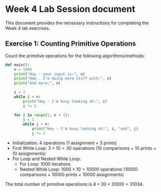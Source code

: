 # Week 4 Lab Session document

This document provides the necessary instructions for completing the
Week 4 lab exercises.

## Exercise 1: Counting Primitive Operations

Count the primitive operations for the following algorithms/methods:

```python
def main():
    n = 1000
    print("Hey - your input is:", n)
    print("Hmm.. I'm doing more stuff with:", n)
    print("And more:", n)

    i = 1
    while i < n:
        print("Hey - I'm busy looking at:", i)
        i *= 2

    for i in range(1, n + 1):
        j = 1
        while j < n:
            print("Hey - I'm busy looking at:", i, "and", j)
            j *= 2
```

- Initialization: 4 operations (1 assignment + 3 prints)
- First While Loop: $3 \times 10 = 30$ operations (10 comparisons + 10 prints + 10 assignments)
- For Loop and Nested While Loop:
  - For Loop: $1000$ iterations
  - Nested While Loop: $1000 \times 10 = 10000$ operations (10000 comparisons + 10000 prints + 10000 assignments)

The total number of primitive operations is $4 + 30 + 31000 = 31034$.
